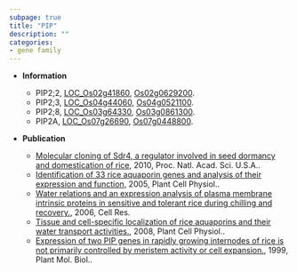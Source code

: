 ```yaml
---
subpage: true
title: "PIP"
description: ""
categories:
- gene family
---
```


* **Information**  
    + PIP2;2, [LOC_Os02g41860](http://rice.plantbiology.msu.edu/cgi-bin/ORF_infopage.cgi?orf=LOC_Os02g41860), [Os02g0629200](http://rapdb.dna.affrc.go.jp/viewer/gbrowse_details/irgsp1?name=Os02g0629200).
    + PIP2;3, [LOC_Os04g44060](http://rice.plantbiology.msu.edu/cgi-bin/ORF_infopage.cgi?orf=LOC_Os04g44060), [Os04g0521100](http://rapdb.dna.affrc.go.jp/viewer/gbrowse_details/irgsp1?name=Os04g0521100).
    + PIP2;8, [LOC_Os03g64330](http://rice.plantbiology.msu.edu/cgi-bin/ORF_infopage.cgi?orf=LOC_Os03g64330), [Os03g0861300](http://rapdb.dna.affrc.go.jp/viewer/gbrowse_details/irgsp1?name=Os03g0861300).
    + PIP2A, [LOC_Os07g26690](http://rice.plantbiology.msu.edu/cgi-bin/ORF_infopage.cgi?orf=LOC_Os07g26690), [Os07g0448800](http://rapdb.dna.affrc.go.jp/viewer/gbrowse_details/irgsp1?name=Os07g0448800).

* **Publication**  
    + [Molecular cloning of Sdr4, a regulator involved in seed dormancy and domestication of rice](http://www.ncbi.nlm.nih.gov/pubmed?term=Molecular+cloning+of+Sdr4,+a+regulator+involved+in+seed+dormancy+and+domestication+of+rice%5BTitle%5D), 2010, Proc. Natl. Acad. Sci. U.S.A..
    + [Identification of 33 rice aquaporin genes and analysis of their expression and function](http://www.ncbi.nlm.nih.gov/pubmed?term=Identification+of+33+rice+aquaporin+genes+and+analysis+of+their+expression+and+function%5BTitle%5D), 2005, Plant Cell Physiol..
    + [Water relations and an expression analysis of plasma membrane intrinsic proteins  in sensitive and tolerant rice during chilling and recovery.](http://www.ncbi.nlm.nih.gov/pubmed?term=Water+relations+and+an+expression+analysis+of+plasma+membrane+intrinsic+proteins++in+sensitive+and+tolerant+rice+during+chilling+and+recovery.%5BTitle%5D), 2006, Cell Res.
    + [Tissue and cell-specific localization of rice aquaporins and their water transport activities.](http://www.ncbi.nlm.nih.gov/pubmed?term=Tissue+and+cell-specific+localization+of+rice+aquaporins+and+their+water+transport+activities.%5BTitle%5D), 2008, Plant Cell Physiol..
    + [Expression of two PIP genes in rapidly growing internodes of rice is not primarily controlled by meristem activity or cell expansion.](http://www.ncbi.nlm.nih.gov/pubmed?term=Expression+of+two+PIP+genes+in+rapidly+growing+internodes+of+rice+is+not+primarily+controlled+by+meristem+activity+or+cell+expansion.%5BTitle%5D), 1999, Plant Mol. Biol..


